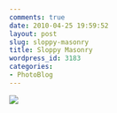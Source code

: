 ```yaml
---
comments: true
date: 2010-04-25 19:59:52
layout: post
slug: sloppy-masonry
title: Sloppy Masonry
wordpress_id: 3183
categories:
- PhotoBlog
---
```


![](http://ryanfitzer.com/main/wp-content/uploads/2010/04/2010-04-09-at-14-11-24.jpg)
